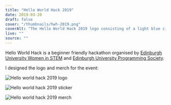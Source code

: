 ```yaml
---
title: "Hello World Hack 2019"
date: 2019-03-20
draft: false
cover: "/thumbnails/hwh-2019.png"
coverAlt: "The Hello World Hack 2019 logo consisting of a light blue circle containing a green diamond with two horizontal lines curved down the way. The circle also has two green arrows on the left and right pointing away from it. Below the logo it says Hello World in green and Hack in light blue. The background is dark blue."
live: ""
source: ""
---
```


Hello World Hack is a beginner friendly hackathon organised by [Edinburgh University Women in STEM](https://www.euwistem.com/) and [Edinburgh University Programming Society](https://ediprogsoc.co.uk/).

I designed the logo and merch for the event:

![Hello world hack 2019 logo](/hello-world-hack/logo-2019.png)

![Hello world hack 2019 sticker](/hello-world-hack/sticker-2019.png)

![Hello world hack 2019 merch](/hello-world-hack/merch-2019.png)
